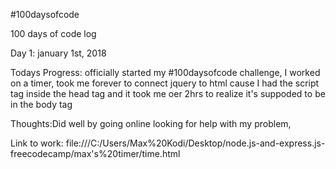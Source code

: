 #100daysofcode

100 days of code log

Day 1: january 1st, 2018

Todays Progress: officially started my #100daysofcode challenge, I worked on a timer, took me forever to connect jquery to html cause I had the script tag inside the head tag and it took me oer 2hrs to realize it's suppoded to be in the body tag

Thoughts:Did well by going online looking for help with my problem,

Link to work: file:///C:/Users/Max%20Kodi/Desktop/node.js-and-express.js-freecodecamp/max's%20timer/time.html
